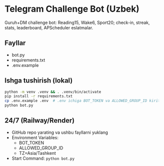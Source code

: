 
# Telegram Challenge Bot (Uzbek)
Guruh+DM challenge bot: Reading15, Wake6, Sport20; check-in, streak, stats, leaderboard, APScheduler eslatmalar.

## Fayllar
- bot.py
- requirements.txt
- .env.example

## Ishga tushirish (lokal)
```bash
python -m venv .venv && . .venv/bin/activate
pip install -r requirements.txt
cp .env.example .env  # .env ichiga BOT_TOKEN va ALLOWED_GROUP_ID kiriting
python bot.py
```

## 24/7 (Railway/Render)
- GitHub repo yarating va ushbu fayllarni yuklang
- Environment Variables:
  - BOT_TOKEN
  - ALLOWED_GROUP_ID
  - TZ=Asia/Tashkent
- Start Command: `python bot.py`
